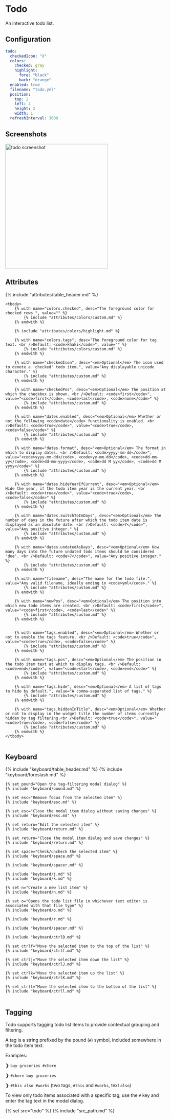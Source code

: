 # Todo

An interactive todo list.

## Configuration

```yaml
todo:
  checkedIcon: "X"
  colors:
    checked: gray
    highlight:
      fore: "black"
      back: "orange"
  enabled: true
  filename: "todo.yml"
  position:
    top: 2
    left: 2
    height: 2
    width: 1
  refreshInterval: 3600
```

## Screenshots

<img class="screenshot" src="/assets/modules/todo.png" width="320" height="388" alt="todo screenshot" />

## Attributes

<table>
    {% include "attributes/table_header.md" %}

    <tbody>
        {% with name="colors.checked", desc="The foreground color for checked rows.", value="" %}
            {% include "attributes/colors/custom.md" %}
        {% endwith %}

        {% include "attributes/colors/highlight.md" %}

        {% with name="colors.tags", desc="The foreground color for tag text. <br />Default: <code>khaki</code>", value="" %}
            {% include "attributes/colors/custom.md" %}
        {% endwith %}

        {% with name="checkedIcon", desc="<em>Optional</em> The icon used to denote a 'checked' todo item.", value="Any displayable unicode character." %}
            {% include "attributes/custom.md" %}
        {% endwith %}

        {% with name="checkedPos", desc="<em>Optional</em> The position at which the checkbox is shown. <br />Default: <code>first</code>", value="<code>first</code>, <code>last</code>, <code>none</code>" %}
            {% include "attributes/custom.md" %}
        {% endwith %}
        
        {% with name="dates.enabled", desc="<em>Optional</em> Whether or not the following <code>date</code> functionality is enabled. <br />Default: <code>true</code>", value="<code>true</code>, <code>false</code>" %}
            {% include "attributes/custom.md" %}
        {% endwith %}

        {% with name="dates.format", desc="<em>Optional</em> The format in which to display dates. <br />Default: <code>yyyy-mm-dd</code>", value="<code>yyyy-mm-dd</code>, <code>yy-mm-dd</code>, <code>dd-mm-yy</code>, <code>dd-mm-yyyy</code>, <code>dd M yy</code>, <code>dd M yyyy</code>" %}
            {% include "attributes/custom.md" %}
        {% endwith %}

        {% with name="dates.hideYearIfCurrent", desc="<em>Optional</em> Hide the year, if the todo item year is the current year. <br />Default: <code>true</code>", value="<code>true</code>, <code>false</code>" %}
            {% include "attributes/custom.md" %}
        {% endwith %}

        {% with name="dates.switchToInDays", desc="<em>Optional</em> The number of days in the future after which the todo item date is displayed as an absolute date. <br />Default: <code>7</code>", value="Any positive integer." %}
            {% include "attributes/custom.md" %}
        {% endwith %}

        {% with name="dates.undatedAsDays", desc="<em>Optional</em> How many days into the future undated todo items should be considered 'due'. <br />Default: <code>7</code>", value="Any positive integer." %}
            {% include "attributes/custom.md" %}
        {% endwith %}

        {% with name="filename", desc="The name for the todo file.", value="Any valid filename, ideally ending in <code>yml</code>." %}
            {% include "attributes/custom.md" %}
        {% endwith %}

        {% with name="newPos", desc="<em>Optional</em> The position into which new todo items are created. <br />Default: <code>first</code>", value="<code>first</code>, <code>last</code>" %}
            {% include "attributes/custom.md" %}
        {% endwith %}


        {% with name="tags.enabled", desc="<em>Optional</em> Whether or not to enable the tags feature. <br />Default: <code>true</code>", value="<code>true</code>, <code>false</code>" %}
            {% include "attributes/custom.md" %}
        {% endwith %}

        {% with name="tags.pos", desc="<em>Optional</em> The position in the todo item text at which to display tags. <br />Default: <code>end</code>", value="<code>start</code>, <code>end</code>" %}
            {% include "attributes/custom.md" %}
        {% endwith %}

        {% with name="tags.hide", desc="<em>Optional</em> A list of tags to hide by default.", value="A comma-separated list of tags." %}
            {% include "attributes/custom.md" %}
        {% endwith %}

        {% with name="tags.hiddenInTitle", desc="<em>Optional</em> Whether or not to display in the widget title the number of items currently hidden by tag filtering.<br />Default: <code>true</code>", value="<code>true</code>, <code>false</code>" %}
            {% include "attributes/custom.md" %}
        {% endwith %}
    </tbody>
</table>

## Keyboard

<table>
  {% include "keyboard/table_header.md" %}

  <tbody>
    {% include "keyboard/foreslash.md" %}

    {% set pound="Open the tag-filtering modal dialog" %}
    {% include "keyboard/pound.md" %}

    {% set esc="Remove focus from the selected item" %}
    {% include "keyboard/esc.md" %} 

    {% set esc="Close the modal item dialog without saving changes" %}
    {% include "keyboard/esc.md" %} 

    {% set return="Edit the selected item" %}
    {% include "keyboard/return.md" %} 

    {% set return="Close the modal item dialog and save changes" %}
    {% include "keyboard/return.md" %} 

    {% set space="Check/uncheck the selected item" %}
    {% include "keyboard/space.md" %} 

    {% include "keyboard/spacer.md" %}

    {% include "keyboard/j.md" %}
    {% include "keyboard/k.md" %}

    {% set n="Create a new list item" %}
    {% include "keyboard/n.md" %}

    {% set o="Opens the todo list file in whichever text editor is associated with that file type" %}
    {% include "keyboard/o.md" %}

    {% include "keyboard/r.md" %}

    {% include "keyboard/spacer.md" %}

    {% include "keyboard/ctrlD.md" %}

    {% set ctrlf="Move the selected item to the top of the list" %}
    {% include "keyboard/ctrlf.md" %}

    {% set ctrlj="Move the selected item down the list" %}
    {% include "keyboard/ctrlJ.md" %}

    {% set ctrlk="Move the selected item up the list" %}
    {% include "keyboard/ctrlK.md" %}

    {% set ctrll="Move the selected item to the bottom of the list" %}
    {% include "keyboard/ctrll.md" %}
  </tbody>
</table>

## Tagging

Todo supports tagging todo list items to provide contextual grouping and filtering.

A tag is a string prefixed by the pound (`#`) symbol, included somewhere in the todo item text.

Examples:

❯ `buy groceries #chore`

❯ `#chore buy groceries`

❯ `#this also #works` (two tags, `#this` and `#works`, text `also`)

To view only todo items associated with a specific tag, use the `#` key and enter the tag text in the modal dialog.

{% set src="todo" %}
{% include "src_path.md" %}